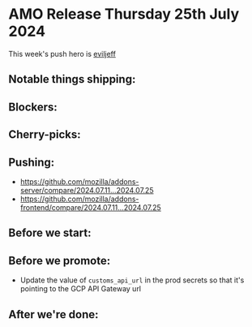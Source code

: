 # AMO Release Thursday 25th July 2024

This week's push hero is [eviljeff](https://github.com/eviljeff)

## Notable things shipping:

## Blockers:

## Cherry-picks:

## Pushing:

- https://github.com/mozilla/addons-server/compare/2024.07.11...2024.07.25
- https://github.com/mozilla/addons-frontend/compare/2024.07.11...2024.07.25

## Before we start:

## Before we promote:

- Update the value of `customs_api_url` in the prod secrets so that it's pointing to the GCP API Gateway url 

## After we're done:
